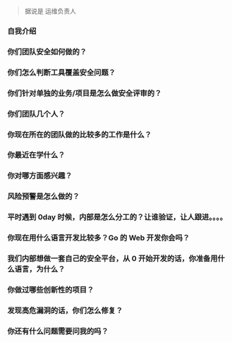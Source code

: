 > 据说是 运维负责人

### 自我介绍

### 你们团队安全如何做的？

### 你们怎么判断工具覆盖安全问题？

### 你们针对单独的业务/项目是怎么做安全评审的？

### 你们团队几个人？

### 你现在所在的团队做的比较多的工作是什么？

### 你最近在学什么？

### 你对哪方面感兴趣？

### 风险预警是怎么做的？

### 平时遇到 0day 时候，内部是怎么分工的？让谁验证，让人跟进。。。。

### 你现在用什么语言开发比较多？Go 的 Web 开发你会吗？

### 我们内部想做一套自己的安全平台，从 0 开始开发的话，你准备用什么语言，为什么？

### 你做过哪些创新性的项目？

### 发现高危漏洞的话，你们怎么修复？

### 你还有什么问题需要问我的吗？
